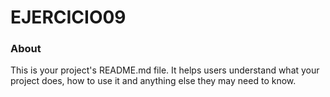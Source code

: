 EJERCICIO09
===========

### About

This is your project's README.md file. It helps users understand what your
project does, how to use it and anything else they may need to know.